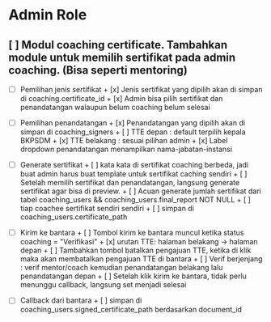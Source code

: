 # Admin Role
## [ ] Modul coaching certificate. Tambahkan module untuk memilih sertifikat pada admin coaching. (Bisa seperti mentoring)

- [ ] Pemilihan jenis sertifikat
		+ [x] Jenis sertifikat yang dipilih akan di simpan di coaching.certificate_id
		+ [x] Admin bisa pilih sertifikat dan penandatangan walaupun belum coaching belum selesai

- [ ] Pemilihan penandatangan
		+ [x] Penandatangan yang dipilih akan di simpan di coaching_signers
		+ [ ] TTE depan : default terpilih kepala BKPSDM
		+ [x] TTE belakang : sesuai pilihan admin
		+ [x] Label dropdown penandatangan menampilkan nama-jabatan-instansi

- [ ] Generate sertifikat
		+ [ ] kata kata di sertifikat coaching berbeda, jadi buat admin harus buat template untuk sertifikat caching sendiri
		+ [ ] Setelah memilih sertifikat dan penandatangan, langsung generate sertifikat agar bisa di preview.
		+ [ ] Acuan generate jumlah sertifikat dari tabel coaching_users && coaching_users.final_report NOT NULL
		+ [ ] tiap coachee sertifikat sendiri sendiri
		+ [ ] simpan di coaching_users.certificate_path

- [ ] Kirim ke bantara
		+ [ ] Tombol kirim ke bantara muncul ketika status coaching = "Verifikasi"
		+ [x] urutan TTE: halaman belakang -> halaman depan
		+ [ ] Tambahkan tombol batalkan pengajuan TTE, ketika di klik maka akan membatalkan pengajuan TTE di bantara
		+ [ ] Verif berjenjang : verif mentor/coach kemudian penandatangan belakang lalu penandatangan depan
		+ [ ] Setelah klik kirim ke bantara, tidak perlu menunggu callback, langsung set menjadi selesai

- [ ] Callback dari bantara
		+ [ ] simpan di coaching_users.signed_certificate_path berdasarkan document_id



